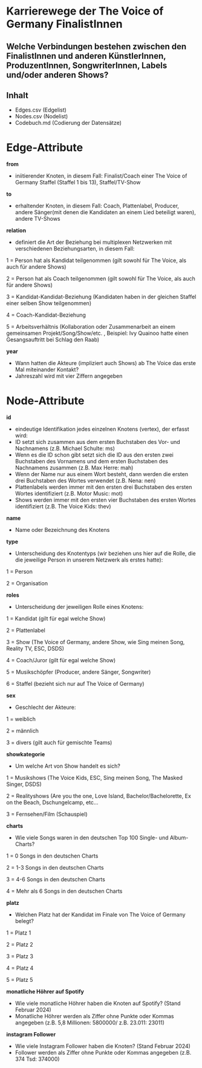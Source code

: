 # Karrierewege der The Voice of Germany FinalistInnen

## Welche Verbindungen bestehen zwischen den FinalistInnen und anderen KünstlerInnen, ProduzentInnen, SongwriterInnen, Labels und/oder anderen Shows?

## Inhalt
- Edges.csv (Edgelist)
- Nodes.csv (Nodelist)
- Codebuch.md (Codierung der Datensätze)

# Edge-Attribute

**from**
- iniitierender Knoten, in diesem Fall: Finalist/Coach einer The Voice of Germany Staffel (Staffel 1 bis 13), Staffel/TV-Show 

**to**
- erhaltender Knoten, in diesem Fall: Coach, Plattenlabel, Producer, andere Sänger(mit denen die Kandidaten an einem Lied beteiligt waren), andere TV-Shows

**relation**
- definiert die Art der Beziehung bei multiplexen Netzwerken mit verschiedenen Beziehungsarten, in diesem Fall:

1 = Person hat als Kandidat teilgenommen (gilt sowohl für The Voice, als auch für andere Shows) 

2 = Person hat als Coach teilgenommen (gilt sowohl für The Voice, als auch für andere Shows) 

3 = Kandidat-Kandidat-Beziehung (Kandidaten haben in der gleichen Staffel einer selben Show teilgenommen)

4 = Coach-Kandidat-Beziehung

5 = Arbeitsverhältnis (Kollaboration oder Zusammenarbeit an einem gemeinsamen Projekt/Song/Show/etc. , Beispiel: Ivy Quainoo hatte einen Gesangsauftritt bei Schlag den Raab)

**year**
- Wann hatten die Akteure (impliziert auch Shows) ab The Voice das erste Mal miteinander Kontakt?
- Jahreszahl wird mit vier Ziffern angegeben 


# Node-Attribute

**id**
- eindeutige Identifikation jedes einzelnen Knotens (vertex), der erfasst wird:
- ID setzt sich zusammen aus dem ersten Buchstaben des Vor- und Nachnamens (z.B. Michael Schulte: ms)
- Wenn es die ID schon gibt setzt sich die ID aus den ersten zwei Buchstaben des Vornamens und dem ersten Buchstaben des Nachnamens zusammen (z.B. Max Herre: mah)
- Wenn der Name nur aus einem Wort besteht, dann werden die ersten drei Buchstaben des Wortes verwendet (z.B. Nena: nen)
- Plattenlabels werden immer mit den ersten drei Buchstaben des ersten Wortes identifiziert (z.B. Motor Music: mot)
- Shows werden immer mit den ersten vier Buchstaben des ersten Wortes identifiziert (z.B. The Voice Kids: thev)

**name**
- Name oder Bezeichnung des Knotens

**type**
-  Unterscheidung des Knotentyps (wir beziehen uns hier auf die Rolle, die die jeweilige Person in unserem Netzwerk als erstes hatte):

1 = Person 

2 = Organisation

**roles**
- Unterscheidung der jeweiligen Rolle eines Knotens: 

1 = Kandidat (gilt für egal welche Show)

2 = Plattenlabel

3 = Show (The Voice of Germany, andere Show, wie Sing meinen Song, Reality TV, ESC, DSDS)

4 = Coach/Juror (gilt für egal welche Show)

5 = Musikschöpfer (Producer, andere Sänger, Songwriter)

6 = Staffel (bezieht sich nur auf The Voice of Germany)

**sex**
-  Geschlecht der Akteure:

1 = weiblich

2 = männlich 

3 = divers (gilt auch für gemischte Teams)

**showkategorie**
- Um welche Art von Show handelt es sich?

1 = Musikshows (The Voice Kids, ESC, Sing meinen Song, The Masked Singer, DSDS)

2 = Realityshows (Are you the one, Love Island, Bachelor/Bachelorette, Ex on the Beach, Dschungelcamp, etc... 

3 = Fernsehen/Film (Schauspiel)

**charts**
- Wie viele Songs waren in den deutschen Top 100 Single- und Album-Charts?

1 = 0 Songs in den deutschen Charts

2 = 1-3 Songs in den deutschen Charts

3 = 4-6 Songs in den deutschen Charts

4 = Mehr als 6 Songs in den deutschen Charts

**platz**
- Welchen Platz hat der Kandidat im Finale von The Voice of Germany belegt?

1 = Platz 1

2 = Platz 2

3 = Platz 3

4 = Platz 4 

5 = Platz 5 

**monatliche Höhrer auf Spotify**
- Wie viele monatliche Höhrer haben die Knoten auf Spotify? (Stand Februar 2024)
- Monatliche Höhrer werden als Ziffer ohne Punkte oder Kommas angegeben (z.B. 5,8 Millionen: 5800000/ z.B. 23.011: 23011) 

**instagram Follower**
- Wie viele Instagram Follower haben die Knoten? (Stand Februar 2024)
- Follower werden als Ziffer ohne Punkte oder Kommas angegeben (z.B. 374 Tsd: 374000)










